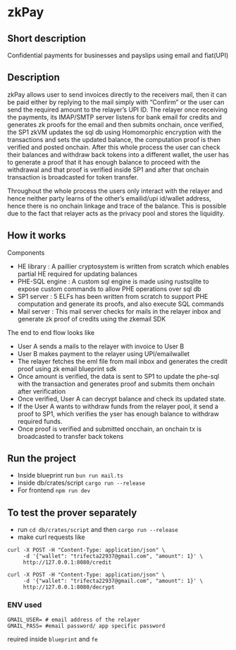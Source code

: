 # zkPay

## Short description
Confidential payments for businesses and payslips using email and fiat(UPI)

## Description
zkPay allows user to send invoices directly to the receivers mail, then it can be paid either by replying to the mail simply with “Confirm” or the user can send the required amount to the relayer’s UPI ID.
The relayer once receiving the payments, its IMAP/SMTP server listens for bank email for credits and generates zk proofs for the email and then submits onchain, once verified, the SP1 zkVM updates the sql db using Homomorphic encryption with the transactions and sets the updated balance, the computation proof is then verified and posted onchain.
After this whole process the user can check their balances and withdraw back tokens into a different wallet, the user has to generate a proof that it has enough balance to proceed with the withdrawal and that proof is verified inside SP1 and after that onchain transaction is broadcasted for token transfer.

Throughout the whole process the users only interact with the relayer and hence neither party learns of the other’s emailid/upi id/wallet address, hence there is no onchain linkage and trace of the balance. This is possible due to the fact that relayer acts as the privacy pool and stores the liquidity.


## How it works

Components
- HE library : A paillier cryptosystem is written from scratch which enables partial HE required for updating balances
- PHE-SQL engine : A custom sql engine is made using rustsqlite to expose custom commands to allow PHE operations over sql db
- SP1 server : 5 ELFs has been written from scratch to support PHE computation and generate its proofs, and also execute SQL commands
- Mail server : This mail server checks for mails in the relayer inbox and generate zk proof of credits using the zkemail SDK

The end to end flow looks like
- User A sends a mails to the relayer with invoice to User B
- User B makes payment to the relayer using UPI/emailwallet
- The relayer fetches the eml file from mail inbox and generates the credit proof using zk email blueprint sdk
- Once amount is verified, the data is sent to SP1 to update the phe-sql with the transaction and generates proof and submits them onchain after verification 
- Once verified, User A can decrypt balance and check its updated state.
- If the User A wants to withdraw funds from the relayer pool, it send a proof to SP1, which verifies the yser has enough balance to withdraw required funds.
- Once proof is verified and submitted oncchain, an onchain tx is broadcasted to transfer back tokens

## Run the project

- Inside blueprint run `bun run mail.ts`
- inside db/crates/script `cargo run --release`
- For frontend `npm run dev`

## To test the prover separately 
- run `cd db/crates/script` and then `cargo run --release`
- make curl requests like 
```
curl -X POST -H "Content-Type: application/json" \
     -d '{"wallet": "trifecta22937@gmail.com", "amount": 1}' \
     http://127.0.0.1:8080/credit
```

```
curl -X POST -H "Content-Type: application/json" \
     -d '{"wallet": "trifecta22937@gmail.com", "amount": 1}' \
     http://127.0.0.1:8080/decrypt
```

### ENV used 
```
GMAIL_USER= # email address of the relayer
GMAIL_PASS= #email password/ app specific password
```

reuired inside `blueprint` and `fe`
